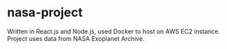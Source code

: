 # nasa-project

Written in React.js and Node.js, used Docker to host on AWS EC2 instance. Project uses data from NASA Exoplanet Archive.
